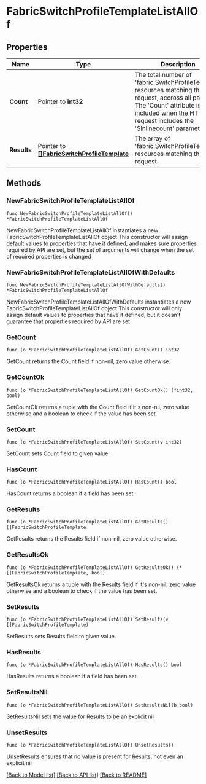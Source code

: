 # FabricSwitchProfileTemplateListAllOf

## Properties

Name | Type | Description | Notes
------------ | ------------- | ------------- | -------------
**Count** | Pointer to **int32** | The total number of &#39;fabric.SwitchProfileTemplate&#39; resources matching the request, accross all pages. The &#39;Count&#39; attribute is included when the HTTP GET request includes the &#39;$inlinecount&#39; parameter. | [optional] 
**Results** | Pointer to [**[]FabricSwitchProfileTemplate**](FabricSwitchProfileTemplate.md) | The array of &#39;fabric.SwitchProfileTemplate&#39; resources matching the request. | [optional] 

## Methods

### NewFabricSwitchProfileTemplateListAllOf

`func NewFabricSwitchProfileTemplateListAllOf() *FabricSwitchProfileTemplateListAllOf`

NewFabricSwitchProfileTemplateListAllOf instantiates a new FabricSwitchProfileTemplateListAllOf object
This constructor will assign default values to properties that have it defined,
and makes sure properties required by API are set, but the set of arguments
will change when the set of required properties is changed

### NewFabricSwitchProfileTemplateListAllOfWithDefaults

`func NewFabricSwitchProfileTemplateListAllOfWithDefaults() *FabricSwitchProfileTemplateListAllOf`

NewFabricSwitchProfileTemplateListAllOfWithDefaults instantiates a new FabricSwitchProfileTemplateListAllOf object
This constructor will only assign default values to properties that have it defined,
but it doesn't guarantee that properties required by API are set

### GetCount

`func (o *FabricSwitchProfileTemplateListAllOf) GetCount() int32`

GetCount returns the Count field if non-nil, zero value otherwise.

### GetCountOk

`func (o *FabricSwitchProfileTemplateListAllOf) GetCountOk() (*int32, bool)`

GetCountOk returns a tuple with the Count field if it's non-nil, zero value otherwise
and a boolean to check if the value has been set.

### SetCount

`func (o *FabricSwitchProfileTemplateListAllOf) SetCount(v int32)`

SetCount sets Count field to given value.

### HasCount

`func (o *FabricSwitchProfileTemplateListAllOf) HasCount() bool`

HasCount returns a boolean if a field has been set.

### GetResults

`func (o *FabricSwitchProfileTemplateListAllOf) GetResults() []FabricSwitchProfileTemplate`

GetResults returns the Results field if non-nil, zero value otherwise.

### GetResultsOk

`func (o *FabricSwitchProfileTemplateListAllOf) GetResultsOk() (*[]FabricSwitchProfileTemplate, bool)`

GetResultsOk returns a tuple with the Results field if it's non-nil, zero value otherwise
and a boolean to check if the value has been set.

### SetResults

`func (o *FabricSwitchProfileTemplateListAllOf) SetResults(v []FabricSwitchProfileTemplate)`

SetResults sets Results field to given value.

### HasResults

`func (o *FabricSwitchProfileTemplateListAllOf) HasResults() bool`

HasResults returns a boolean if a field has been set.

### SetResultsNil

`func (o *FabricSwitchProfileTemplateListAllOf) SetResultsNil(b bool)`

 SetResultsNil sets the value for Results to be an explicit nil

### UnsetResults
`func (o *FabricSwitchProfileTemplateListAllOf) UnsetResults()`

UnsetResults ensures that no value is present for Results, not even an explicit nil

[[Back to Model list]](../README.md#documentation-for-models) [[Back to API list]](../README.md#documentation-for-api-endpoints) [[Back to README]](../README.md)


